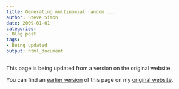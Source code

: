 ```yaml
---
title: Generating multinomial random ...
author: Steve Simon
date: 2009-01-01
categories:
- Blog post
tags:
- Being updated
output: html_document
---
```


This page is being updated from a version on the original website.

<!---More--->

You can find an [earlier version](http://www.pmean.com/09/ExcelMultinomial.html) of this page on my [original website](http://www.pmean.com/original_site.html).
